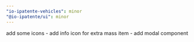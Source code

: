 ```yaml
---
"io-ipatente-vehicles": minor
"@io-ipatente/ui": minor
---
```


add some icons - add info icon for extra mass item - add modal component
